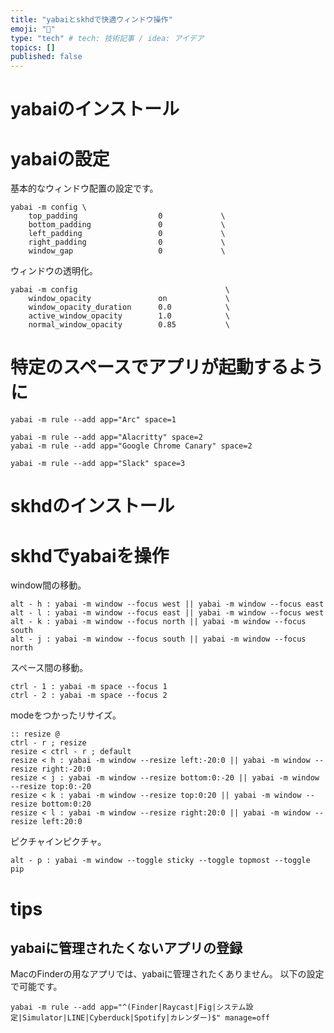 ```yaml
---
title: "yabaiとskhdで快適ウィンドウ操作"
emoji: "🎃"
type: "tech" # tech: 技術記事 / idea: アイデア
topics: []
published: false
---
```


# yabaiのインストール

# yabaiの設定

基本的なウィンドウ配置の設定です。

```bash:yabairc
yabai -m config \
    top_padding                  0             \
    bottom_padding               0             \
    left_padding                 0             \
    right_padding                0             \
    window_gap                   0             \
```

ウィンドウの透明化。

```bash:yabairc
yabai -m config                                 \
    window_opacity               on             \
    window_opacity_duration      0.0            \
    active_window_opacity        1.0            \
    normal_window_opacity        0.85           \
```

# 特定のスペースでアプリが起動するように

```bash:yabairc
yabai -m rule --add app="Arc" space=1

yabai -m rule --add app="Alacritty" space=2
yabai -m rule --add app="Google Chrome Canary" space=2

yabai -m rule --add app="Slack" space=3
```


# skhdのインストール

# skhdでyabaiを操作

window間の移動。

```bash:skhdrc
alt - h : yabai -m window --focus west || yabai -m window --focus east
alt - l : yabai -m window --focus east || yabai -m window --focus west
alt - k : yabai -m window --focus north || yabai -m window --focus south
alt - j : yabai -m window --focus south || yabai -m window --focus north
```

スペース間の移動。

```bash:skhdrc
ctrl - 1 : yabai -m space --focus 1
ctrl - 2 : yabai -m space --focus 2
```

modeをつかったリサイズ。

```bash:skhdrc
:: resize @
ctrl - r ; resize
resize < ctrl - r ; default
resize < h : yabai -m window --resize left:-20:0 || yabai -m window --resize right:-20:0
resize < j : yabai -m window --resize bottom:0:-20 || yabai -m window --resize top:0:-20
resize < k : yabai -m window --resize top:0:20 || yabai -m window --resize bottom:0:20
resize < l : yabai -m window --resize right:20:0 || yabai -m window --resize left:20:0
```

ピクチャインピクチャ。

```bash:skhdrc
alt - p : yabai -m window --toggle sticky --toggle topmost --toggle pip
```

# tips

## yabaiに管理されたくないアプリの登録

MacのFinderの用なアプリでは、yabaiに管理されたくありません。
以下の設定で可能です。

```bash:yabairc
yabai -m rule --add app="^(Finder|Raycast|Fig|システム設定|Simulator|LINE|Cyberduck|Spotify|カレンダー)$" manage=off
```
